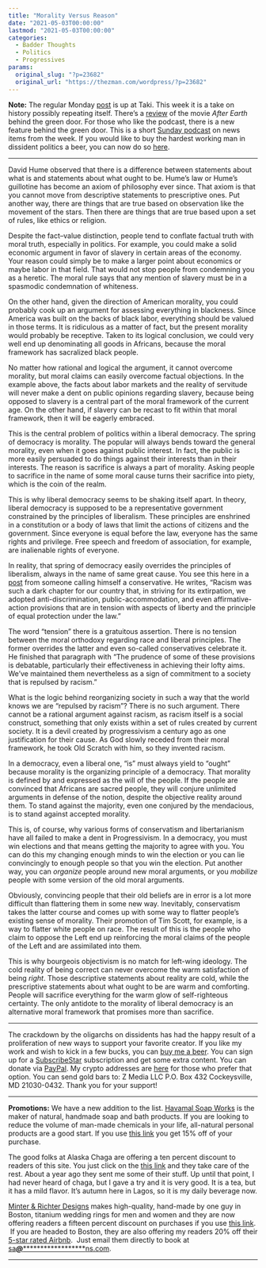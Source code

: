 ```yaml
---
title: "Morality Versus Reason"
date: "2021-05-03T00:00:00"
lastmod: "2021-05-03T00:00:00"
categories:
  - Badder Thoughts
  - Politics
  - Progressives
params:
  original_slug: "?p=23682"
  original_url: "https://thezman.com/wordpress/?p=23682"
---
```


**Note:** The regular
Monday <a href="https://www.takimag.com/article/eighties-nostalgia/"
rel="noopener" target="_blank">post</a> is up at Taki. This week it is a
take on history possibly repeating itself. There’s a
<a href="https://www.subscribestar.com/posts/327062" rel="noopener"
target="_blank">review</a> of the movie *After Earth* behind the green
door. For those who like the podcast, there is a new feature behind the
green door. This is a
short <a href="https://www.subscribestar.com/posts/328747" rel="noopener"
target="_blank">Sunday podcast</a> on news items from the week. If you
would like to buy the hardest working man in dissident politics a beer,
you can now do
so <a href="https://www.buymeacoffee.com/mujolulu" rel="noopener"
target="_blank">here</a>.

------------------------------------------------------------------------

David Hume observed that there is a difference between statements about
what is and statements about what ought to be. Hume’s law or Hume’s
guillotine has become an axiom of philosophy ever since. That axiom is
that you cannot move from descriptive statements to prescriptive ones.
Put another way, there are things that are true based on observation
like the movement of the stars. Then there are things that are true
based upon a set of rules, like ethics or religion.

Despite the fact–value distinction, people tend to conflate factual
truth with moral truth, especially in politics. For example, you could
make a solid economic argument in favor of slavery in certain areas of
the economy. Your reason could simply be to make a larger point about
economics or maybe labor in that field. That would not stop people from
condemning you as a heretic. The moral rule says that any mention of
slavery must be in a spasmodic condemnation of whiteness.

On the other hand, given the direction of American morality, you could
probably cook up an argument for assessing everything in blackness.
Since America was built on the backs of black labor, everything should
be valued in those terms. It is ridiculous as a matter of fact, but the
present morality would probably be receptive. Taken to its logical
conclusion, we could very well end up denominating all goods in
Africans, because the moral framework has sacralized black people.

No matter how rational and logical the argument, it cannot overcome
morality, but moral claims can easily overcome factual objections. In
the example above, the facts about labor markets and the reality of
servitude will never make a dent on public opinions regarding slavery,
because being opposed to slavery is a central part of the moral
framework of the current age. On the other hand, if slavery can be
recast to fit within that moral framework, then it will be eagerly
embraced.

This is the central problem of politics within a liberal democracy. The
spring of democracy is morality. The popular will always bends toward
the general morality, even when it goes against public interest. In
fact, the public is more easily persuaded to do things against their
interests than in their interests. The reason is sacrifice is always a
part of morality. Asking people to sacrifice in the name of some moral
cause turns their sacrifice into piety, which is the coin of the realm.

This is why liberal democracy seems to be shaking itself apart. In
theory, liberal democracy is supposed to be a representative government
constrained by the principles of liberalism. These principles are
enshrined in a constitution or a body of laws that limit the actions of
citizens and the government. Since everyone is equal before the law,
everyone has the same rights and privilege. Free speech and freedom of
association, for example, are inalienable rights of everyone.

In reality, that spring of democracy easily overrides the principles of
liberalism, always in the name of same great cause. You see this here in
a
[post](https://www.nationalreview.com/2021/05/race-demagogues-are-poisoning-our-politics/)
from someone calling himself a conservative. He writes, “Racism was such
a dark chapter for our country that, in striving for its extirpation, we
adopted anti-discrimination, public-accommodation, and even
affirmative-action provisions that are in tension with aspects of
liberty and the principle of equal protection under the law.”

The word “tension” there is a gratuitous assertion. There is no tension
between the moral orthodoxy regarding race and liberal principles. The
former overrides the latter and even so-called conservatives celebrate
it. He finished that paragraph with “The prudence of some of these
provisions is debatable, particularly their effectiveness in achieving
their lofty aims. We’ve maintained them nevertheless as a sign of
commitment to a society that is repulsed by racism.”

What is the logic behind reorganizing society in such a way that the
world knows we are “repulsed by racism”? There is no such argument.
There cannot be a rational argument against racism, as racism itself is
a social construct, something that only exists within a set of rules
created by current society. It is a devil created by progressivism a
century ago as one justification for their cause. As God slowly receded
from their moral framework, he took Old Scratch with him, so they
invented racism.

In a democracy, even a liberal one, “is” must always yield to “ought”
because morality is the organizing principle of a democracy. That
morality is defined by and expressed as the will of the people. If the
people are convinced that Africans are sacred people, they will conjure
unlimited arguments in defense of the notion, despite the objective
reality around them. To stand against the majority, even one conjured by
the mendacious, is to stand against accepted morality.

This is, of course, why various forms of conservatism and libertarianism
have all failed to make a dent in Progressivism. In a democracy, you
must win elections and that means getting the majority to agree with
you. You can do this my changing enough minds to win the election or you
can lie convincingly to enough people so that you win the election. Put
another way, you can *organize* people around new moral arguments, or
you *mobilize* people with some version of the old moral arguments.

Obviously, convincing people that their old beliefs are in error is a
lot more difficult than flattering them in some new way. Inevitably,
conservatism takes the latter course and comes up with some way to
flatter people’s existing sense of morality. Their promotion of Tim
Scott, for example, is a way to flatter white people on race. The result
of this is the people who claim to oppose the Left end up reinforcing
the moral claims of the people of the Left and are assimilated into
them.

This is why bourgeois objectivism is no match for left-wing ideology.
The cold reality of being correct can never overcome the warm
satisfaction of being *right*. Those descriptive statements about
reality are cold, while the prescriptive statements about what ought to
be are warm and comforting. People will sacrifice everything for the
warm glow of self-righteous certainty. The only antidote to the morality
of liberal democracy is an alternative moral framework that promises
more than sacrifice.

------------------------------------------------------------------------

The crackdown by the oligarchs on dissidents has had the happy result of
a proliferation of new ways to support your favorite creator. If you
like my work and wish to kick in a few bucks, you can
<a href="https://www.buymeacoffee.com/mujolulu" rel="noopener"
target="_blank">buy me a beer</a>. You can sign up for a
<a href="https://www.subscribestar.com/the-z-blog" rel="noopener"
target="_blank">SubscribeStar</a> subscription and get some extra
content. You can donate via <a
href="https://www.paypal.com/donate/?cmd=_s-xclick&amp;hosted_button_id=UDAS2Q8JYA6CN&amp;source=url"
rel="noopener" target="_blank">PayPal</a>. My crypto addresses are
<a href="https://thezman.com/wordpress/?page_id=22713" rel="noopener"
target="_blank">here</a> for those who prefer that option. You can send
gold bars to: Z Media LLC P.O. Box 432 Cockeysville, MD 21030-0432.
Thank you for your support!

------------------------------------------------------------------------

**Promotions:** We have a new addition to the list.
<a href="https://havamalsoapworks.com/" rel="noopener"
target="_blank">Havamal Soap Works</a> is the maker of natural, handmade
soap and bath products. If you are looking to reduce the volume of
man-made chemicals in your life, all-natural personal products are a
good start. If you use
<a href="https://havamalsoapworks.com/discount/ZMAN" rel="noopener"
target="_blank">this link</a> you get 15% off of your purchase.

The good folks at Alaska Chaga are offering a ten percent discount to
readers of this site. You just click on the
<a href="https://alaskachaga.us/discount/ZMAN" rel="noopener noreferrer"
target="_blank">this link</a> and they take care of the rest. About a
year ago they sent me some of their stuff. Up until that point, I had
never heard of chaga, but I gave a try and it is very good. It is a tea,
but it has a mild flavor. It’s autumn here in Lagos, so it is my daily
beverage now.

<a href="https://www.minterandrichterdesigns.com/"
rel="noreferrer nofollow noopener" target="_blank">Minter &amp; Richter
Designs</a> makes high-quality, hand-made by one guy in Boston, titanium
wedding rings for men and women and they are now offering readers a
fifteen percent discount on purchases if you use
<a href="https://www.minterandrichterdesigns.com/discount/ZMAN"
rel="noreferrer nofollow noopener" target="_blank">this link</a>. 
 <span class="highlight"><span class="colour"><span class="font"><span class="size">If
you are headed to Boston, they are also offering my readers 20% off
their <a
href="https://www.airbnb.com/users/7988017/listings?user_id=7988017&amp;s=3"
rel="noopener noreferrer" target="_blank">5-star rated Airbnb</a>.  Just
email them directly to book at
<a href="mailto:sa***@*********************ns.com"
data-original-string="D1jfHrnDbiq3ioKEPmaG2Q==cb7iDblfWf+3KSKO2hxfSWxBGxxgf7YZGDyoOShbeutX1/046v+FWPTXkuxgaiK5HfI"><span
class="apbct-email-encoder"
data-original-string="9BHUdgHtyCXhpvujeQgVCQ==cb7RejXt2HjSpm64f18i5lJPvPspLMFDss2tL7Cehk+OONVSV7x6y5lj3vkAmtVK4N7"
title="This contact has been encoded by Anti-Spam by CleanTalk. Click to decode. To finish the decoding make sure that JavaScript is enabled in your browser.">sa<span
class="apbct-blur">***</span>@<span
class="apbct-blur">*********************</span>ns.com</span></a>.</span></span></span></span>

------------------------------------------------------------------------
